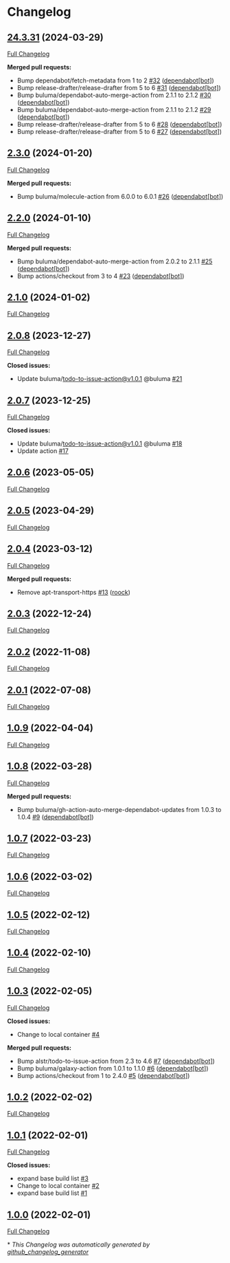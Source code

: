 # Changelog

## [24.3.31](https://github.com/buluma/ansible-role-core_dependencies/tree/24.3.31) (2024-03-29)

[Full Changelog](https://github.com/buluma/ansible-role-core_dependencies/compare/2.3.0...24.3.31)

**Merged pull requests:**

- Bump dependabot/fetch-metadata from 1 to 2 [\#32](https://github.com/buluma/ansible-role-core_dependencies/pull/32) ([dependabot[bot]](https://github.com/apps/dependabot))
- Bump release-drafter/release-drafter from 5 to 6 [\#31](https://github.com/buluma/ansible-role-core_dependencies/pull/31) ([dependabot[bot]](https://github.com/apps/dependabot))
- Bump buluma/dependabot-auto-merge-action from 2.1.1 to 2.1.2 [\#30](https://github.com/buluma/ansible-role-core_dependencies/pull/30) ([dependabot[bot]](https://github.com/apps/dependabot))
- Bump buluma/dependabot-auto-merge-action from 2.1.1 to 2.1.2 [\#29](https://github.com/buluma/ansible-role-core_dependencies/pull/29) ([dependabot[bot]](https://github.com/apps/dependabot))
- Bump release-drafter/release-drafter from 5 to 6 [\#28](https://github.com/buluma/ansible-role-core_dependencies/pull/28) ([dependabot[bot]](https://github.com/apps/dependabot))
- Bump release-drafter/release-drafter from 5 to 6 [\#27](https://github.com/buluma/ansible-role-core_dependencies/pull/27) ([dependabot[bot]](https://github.com/apps/dependabot))

## [2.3.0](https://github.com/buluma/ansible-role-core_dependencies/tree/2.3.0) (2024-01-20)

[Full Changelog](https://github.com/buluma/ansible-role-core_dependencies/compare/2.2.0...2.3.0)

**Merged pull requests:**

- Bump buluma/molecule-action from 6.0.0 to 6.0.1 [\#26](https://github.com/buluma/ansible-role-core_dependencies/pull/26) ([dependabot[bot]](https://github.com/apps/dependabot))

## [2.2.0](https://github.com/buluma/ansible-role-core_dependencies/tree/2.2.0) (2024-01-10)

[Full Changelog](https://github.com/buluma/ansible-role-core_dependencies/compare/2.1.0...2.2.0)

**Merged pull requests:**

- Bump buluma/dependabot-auto-merge-action from 2.0.2 to 2.1.1 [\#25](https://github.com/buluma/ansible-role-core_dependencies/pull/25) ([dependabot[bot]](https://github.com/apps/dependabot))
- Bump actions/checkout from 3 to 4 [\#23](https://github.com/buluma/ansible-role-core_dependencies/pull/23) ([dependabot[bot]](https://github.com/apps/dependabot))

## [2.1.0](https://github.com/buluma/ansible-role-core_dependencies/tree/2.1.0) (2024-01-02)

[Full Changelog](https://github.com/buluma/ansible-role-core_dependencies/compare/2.0.8...2.1.0)

## [2.0.8](https://github.com/buluma/ansible-role-core_dependencies/tree/2.0.8) (2023-12-27)

[Full Changelog](https://github.com/buluma/ansible-role-core_dependencies/compare/2.0.7...2.0.8)

**Closed issues:**

- Update buluma/todo-to-issue-action@v1.0.1 @buluma [\#21](https://github.com/buluma/ansible-role-core_dependencies/issues/21)

## [2.0.7](https://github.com/buluma/ansible-role-core_dependencies/tree/2.0.7) (2023-12-25)

[Full Changelog](https://github.com/buluma/ansible-role-core_dependencies/compare/2.0.6...2.0.7)

**Closed issues:**

- Update buluma/todo-to-issue-action@v1.0.1 @buluma [\#18](https://github.com/buluma/ansible-role-core_dependencies/issues/18)
- Update action [\#17](https://github.com/buluma/ansible-role-core_dependencies/issues/17)

## [2.0.6](https://github.com/buluma/ansible-role-core_dependencies/tree/2.0.6) (2023-05-05)

[Full Changelog](https://github.com/buluma/ansible-role-core_dependencies/compare/2.0.5...2.0.6)

## [2.0.5](https://github.com/buluma/ansible-role-core_dependencies/tree/2.0.5) (2023-04-29)

[Full Changelog](https://github.com/buluma/ansible-role-core_dependencies/compare/2.0.4...2.0.5)

## [2.0.4](https://github.com/buluma/ansible-role-core_dependencies/tree/2.0.4) (2023-03-12)

[Full Changelog](https://github.com/buluma/ansible-role-core_dependencies/compare/2.0.3...2.0.4)

**Merged pull requests:**

- Remove apt-transport-https [\#13](https://github.com/buluma/ansible-role-core_dependencies/pull/13) ([roock](https://github.com/roock))

## [2.0.3](https://github.com/buluma/ansible-role-core_dependencies/tree/2.0.3) (2022-12-24)

[Full Changelog](https://github.com/buluma/ansible-role-core_dependencies/compare/2.0.2...2.0.3)

## [2.0.2](https://github.com/buluma/ansible-role-core_dependencies/tree/2.0.2) (2022-11-08)

[Full Changelog](https://github.com/buluma/ansible-role-core_dependencies/compare/2.0.1...2.0.2)

## [2.0.1](https://github.com/buluma/ansible-role-core_dependencies/tree/2.0.1) (2022-07-08)

[Full Changelog](https://github.com/buluma/ansible-role-core_dependencies/compare/1.0.9...2.0.1)

## [1.0.9](https://github.com/buluma/ansible-role-core_dependencies/tree/1.0.9) (2022-04-04)

[Full Changelog](https://github.com/buluma/ansible-role-core_dependencies/compare/1.0.8...1.0.9)

## [1.0.8](https://github.com/buluma/ansible-role-core_dependencies/tree/1.0.8) (2022-03-28)

[Full Changelog](https://github.com/buluma/ansible-role-core_dependencies/compare/1.0.7...1.0.8)

**Merged pull requests:**

- Bump buluma/gh-action-auto-merge-dependabot-updates from 1.0.3 to 1.0.4 [\#9](https://github.com/buluma/ansible-role-core_dependencies/pull/9) ([dependabot[bot]](https://github.com/apps/dependabot))

## [1.0.7](https://github.com/buluma/ansible-role-core_dependencies/tree/1.0.7) (2022-03-23)

[Full Changelog](https://github.com/buluma/ansible-role-core_dependencies/compare/1.0.6...1.0.7)

## [1.0.6](https://github.com/buluma/ansible-role-core_dependencies/tree/1.0.6) (2022-03-02)

[Full Changelog](https://github.com/buluma/ansible-role-core_dependencies/compare/1.0.5...1.0.6)

## [1.0.5](https://github.com/buluma/ansible-role-core_dependencies/tree/1.0.5) (2022-02-12)

[Full Changelog](https://github.com/buluma/ansible-role-core_dependencies/compare/1.0.4...1.0.5)

## [1.0.4](https://github.com/buluma/ansible-role-core_dependencies/tree/1.0.4) (2022-02-10)

[Full Changelog](https://github.com/buluma/ansible-role-core_dependencies/compare/1.0.3...1.0.4)

## [1.0.3](https://github.com/buluma/ansible-role-core_dependencies/tree/1.0.3) (2022-02-05)

[Full Changelog](https://github.com/buluma/ansible-role-core_dependencies/compare/1.0.2...1.0.3)

**Closed issues:**

- Change to local container [\#4](https://github.com/buluma/ansible-role-core_dependencies/issues/4)

**Merged pull requests:**

- Bump alstr/todo-to-issue-action from 2.3 to 4.6 [\#7](https://github.com/buluma/ansible-role-core_dependencies/pull/7) ([dependabot[bot]](https://github.com/apps/dependabot))
- Bump buluma/galaxy-action from 1.0.1 to 1.1.0 [\#6](https://github.com/buluma/ansible-role-core_dependencies/pull/6) ([dependabot[bot]](https://github.com/apps/dependabot))
- Bump actions/checkout from 1 to 2.4.0 [\#5](https://github.com/buluma/ansible-role-core_dependencies/pull/5) ([dependabot[bot]](https://github.com/apps/dependabot))

## [1.0.2](https://github.com/buluma/ansible-role-core_dependencies/tree/1.0.2) (2022-02-02)

[Full Changelog](https://github.com/buluma/ansible-role-core_dependencies/compare/1.0.1...1.0.2)

## [1.0.1](https://github.com/buluma/ansible-role-core_dependencies/tree/1.0.1) (2022-02-01)

[Full Changelog](https://github.com/buluma/ansible-role-core_dependencies/compare/1.0.0...1.0.1)

**Closed issues:**

- expand base build list [\#3](https://github.com/buluma/ansible-role-core_dependencies/issues/3)
- Change to local container [\#2](https://github.com/buluma/ansible-role-core_dependencies/issues/2)
- expand base build list [\#1](https://github.com/buluma/ansible-role-core_dependencies/issues/1)

## [1.0.0](https://github.com/buluma/ansible-role-core_dependencies/tree/1.0.0) (2022-02-01)

[Full Changelog](https://github.com/buluma/ansible-role-core_dependencies/compare/f0a71b23a0d865455a096e3ed36cb04c9c52db40...1.0.0)



\* *This Changelog was automatically generated by [github_changelog_generator](https://github.com/github-changelog-generator/github-changelog-generator)*
